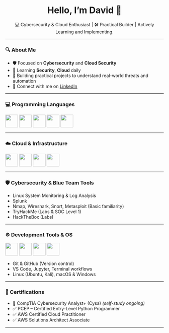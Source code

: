 <h1 align="center">Hello, I’m David 👋</h1>

<p align="center">
    💻 Cybersecurity & Cloud Enthusiast | 🛠️ Practical Builder | Actively Learning and Implementing.
</p>

---

### 🔍 About Me
- 🛡️ Focused on **Cybersecurity** and **Cloud Security**
- 🧠 Learning **Security**, **Cloud** daily
- 🔧 Building practical projects to understand real-world threats and automation
- 🔗 Connect with me on [LinkedIn](https://www.linkedin.com/in/doladejo)

---

### 💻 Programming Languages

<p>
  <img src="https://cdn.jsdelivr.net/gh/devicons/devicon/icons/python/python-original.svg" width="40" />
  <img src="https://cdn.jsdelivr.net/gh/devicons/devicon/icons/javascript/javascript-original.svg" width="40" />
  <img src="https://cdn.jsdelivr.net/gh/devicons/devicon/icons/bash/bash-original.svg" width="40" />
  <img src="https://cdn.jsdelivr.net/gh/devicons/devicon/icons/html5/html5-original.svg" width="40" />
  <img src="https://cdn.jsdelivr.net/gh/devicons/devicon/icons/css3/css3-original.svg" width="40" />
</p>


---

### ☁️ Cloud & Infrastructure

<p>
  <img src="https://cdn.jsdelivr.net/gh/devicons/devicon/icons/amazonwebservices/amazonwebservices-original.svg" width="40" />
  <img src="https://cdn.jsdelivr.net/gh/devicons/devicon/icons/docker/docker-original.svg" width="40" />
  <img src="https://cdn.jsdelivr.net/gh/devicons/devicon/icons/kubernetes/kubernetes-plain.svg" width="40" />
  <img src="https://cdn.jsdelivr.net/gh/devicons/devicon/icons/terraform/terraform-original.svg" width="40" />
</p>

---

### 🛡️ Cybersecurity & Blue Team Tools

- Linux System Monitoring & Log Analysis
- Splunk 
- Nmap, Wireshark, Snort, Metasploit (Basic familiarity)
- TryHackMe (Labs & SOC Level 1)
- HackTheBox (Labs)


---

### ⚙️ Development Tools & OS

<p>
  <img src="https://cdn.jsdelivr.net/gh/devicons/devicon/icons/git/git-original.svg" width="40" />
  <img src="https://cdn.jsdelivr.net/gh/devicons/devicon/icons/github/github-original.svg" width="40" />
  <img src="https://cdn.jsdelivr.net/gh/devicons/devicon/icons/linux/linux-original.svg" width="40" />
  <img src="https://cdn.jsdelivr.net/gh/devicons/devicon/icons/vscode/vscode-original.svg" width="40" />
</p>

- Git & GitHub (Version control)
- VS Code, Jupyter, Terminal workflows
- Linux (Ubuntu, Kali), macOS & Windows

---

### 📜 Certifications
- 🎯 CompTIA Cybersecurity Analyst+ (Cysa) *(self-study ongoing)*
- ✅ PCEP – Certified Entry-Level Python Programmer
- ✅ AWS Certified Cloud Practitioner
- ✅ AWS Solutions Architect Associate



---



